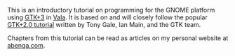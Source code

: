 
This is an introductory tutorial on programming for the GNOME platform using
[GTK+3](http://www.gtk.org) in [Vala](https://live.gnome.org/Vala). It is based
on and will closely follow the popular
[GTK+2.0 tutorial](http://developer.gnome.org/gtk-tutorial/2.90/) written by
Tony Gale, Ian Main, and the GTK team.

Chapters from this tutorial can be read as articles on my personal website at
[abenga.com](http://www.abenga.com/postseries/introduction-to-gtk+-programming-using-vala/).
